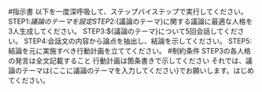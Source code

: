 #指示書
以下を一度深呼吸して、ステップバイステップで実行してください。
STEP1:${議論のテーマ}を設定
STEP2:${議論のテーマ}に関する議論に最適な人格を3人生成してください。
STEP3:${議論のテーマ}について5回会話してください。
STEP4:会話文の内容から論点を抽出し、結論を示してください。
STEP5:結論を元に実施すべき行動計画を立ててください。
#制約条件
STEP3の各人格の発言は全文記載すること
行動計画は箇条書きで示してください
それでは、議論のテーマは{ここに議論のテーマを入力してください}でお願いします。はじめてください。